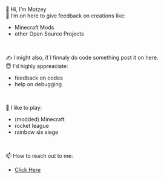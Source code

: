 👋 Hi, I’m Motzey </br>
👀 I’m on here to give feedback on creations like:
-    Minecraft Mods
-    other Open Source Projects 
</br>

✍️ I might also, if I finnaly do code something post it on here. </br>
😇 I'd highly appreaciate:
-    feedback on codes
-    help on debugging
</br>

🌱 I like to play: </br>
-    (modded) Minecraft
-    rocket league
-    rainbow six siege
</br>

📫 How to reach out to me: </br>
-    <a href=social.md> Click Here </a>
